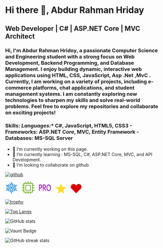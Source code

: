# Hi there 👋, Abdur Rahman Hriday 
## Web Developer | C# | ASP.NET Core | MVC Architect
### Hi, I'm Abdur Rahman Hridoy, a passionate Computer Science and Engineering student with a strong focus on Web Development, Backend Programming, and Database Management. I enjoy building dynamic, interactive web applications using HTML, CSS, JavaScript,  Asp .Net ,MvC .  Currently, I am working on a variety of projects, including e-commerce platforms, chat applications, and student management systems. I am constantly exploring new technologies to sharpen my skills and solve real-world problems.  Feel free to explore my repositories and collaborate on exciting projects!

### Skills: *Languages:** C#, JavaScript, HTML5, CSS3 - **Frameworks:** ASP.NET Core, MVC, Entity Framework - **Databases:** MS-SQL Server

- 🔭 I’m currently working on this page. 
- 🌱 I’m currently learning : MS-SQL, C#, ASP.NET Core, MVC, and API Development. 
- 👯 I’m looking to collaborate on github 


[<img src='https://cdn.jsdelivr.net/npm/simple-icons@3.0.1/icons/github.svg' alt='github' height='40'>](https://github.com/HRIDAY-CSE)  

<a href='https://archiveprogram.github.com/'><img src='https://raw.githubusercontent.com/acervenky/animated-github-badges/master/assets/acbadge.gif' width='40' height='40'></a> <a href='https://docs.github.com/en/developers'><img src='https://raw.githubusercontent.com/acervenky/animated-github-badges/master/assets/devbadge.gif' width='40' height='40'></a> <a href='https://github.com/pricing'><img src='https://raw.githubusercontent.com/acervenky/animated-github-badges/master/assets/pro.gif' width='40' height='40'></a> <a href='https://stars.github.com/'><img src='https://raw.githubusercontent.com/acervenky/animated-github-badges/master/assets/starbadge.gif' width='35' height='35'></a> <a href='https://docs.github.com/en/github/supporting-the-open-source-community-with-github-sponsors'><img src='https://raw.githubusercontent.com/acervenky/animated-github-badges/master/assets/sponsorbadge.gif' width='35' height='35'></a> 

[![trophy](https://github-profile-trophy.vercel.app/?username=HRIDAY-CSE)](https://github.com/ryo-ma/github-profile-trophy)

[![Top Langs](https://github-readme-stats.vercel.app/api/top-langs/?username=HRIDAY-CSE)](https://github.com/anuraghazra/github-readme-stats)

![GitHub stats](https://github-readme-stats.vercel.app/api?username=HRIDAY-CSE&show_icons=true&count_private=true)  

![Vaunt Badge](https://api.vaunt.dev/v1/github/entities/HRIDAY-CSE/contributions?format=svg&private=true)  

![GitHub streak stats](https://streak-stats.demolab.com/?user=HRIDAY-CSE)  

